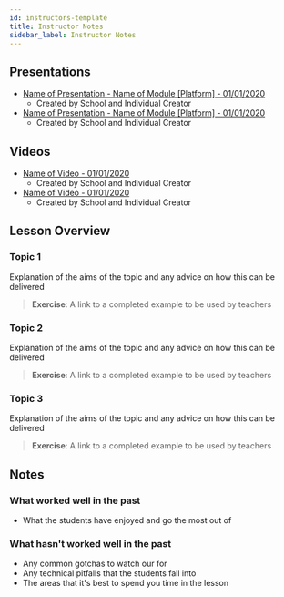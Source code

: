 ```yaml
---
id: instructors-template
title: Instructor Notes
sidebar_label: Instructor Notes
---
```


## Presentations

- [Name of Presentation - Name of Module [Platform] - 01/01/2020](https://www.linktoslides.com)
  - Created by School and Individual Creator
- [Name of Presentation - Name of Module [Platform] - 01/01/2020](https://www.linktoslides.com)
  - Created by School and Individual Creator

## Videos

- [Name of Video - 01/01/2020](https://www.linktovideo.com)
  - Created by School and Individual Creator
- [Name of Video - 01/01/2020](https://www.linktovideo.com)
  - Created by School and Individual Creator

## Lesson Overview

### Topic 1

Explanation of the aims of the topic and any advice on how this can be delivered

> **Exercise**: A link to a completed example to be used by teachers

### Topic 2

Explanation of the aims of the topic and any advice on how this can be delivered

> **Exercise**: A link to a completed example to be used by teachers

### Topic 3

Explanation of the aims of the topic and any advice on how this can be delivered

> **Exercise**: A link to a completed example to be used by teachers

## Notes

### What worked well in the past

- What the students have enjoyed and go the most out of

### What hasn't worked well in the past

- Any common gotchas to watch our for
- Any technical pitfalls that the students fall into
- The areas that it's best to spend you time in the lesson

